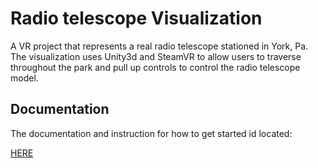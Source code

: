# Radio telescope Visualization

A VR project that represents a real radio telescope stationed in York, Pa. The visualization uses Unity3d and SteamVR to allow users to traverse throughout the park and pull up controls to control the radio telescope model.

## Documentation
The documentation and instruction for how to get started id located:

[HERE](https://github.com/YCPRadioTelescope/TelescopeVisualization/wiki)
